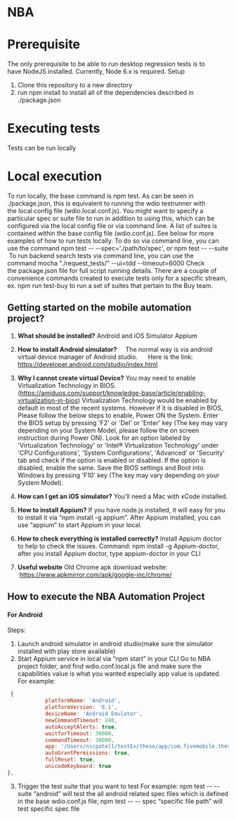 # NBA

# Prerequisite
The only prerequisite to be able to run desktop regression tests is to have NodeJS installed. Currently, Node 6.x is required.
Setup
1.	Clone this repository to a new directory
2.	run npm install to install all of the dependencies described in ./package.json
# Executing tests
Tests can be run locally 
# Local execution
To run locally, the base command is npm test. As can be seen in ./package.json, this is equivalent to running the wdio testrunner with the local config file (wdio.local.conf.js). You might want to specify a particular spec or suite file to run in addition to using this, which can be configured via the local config file or via command line. A list of suites is contained within the base config file (wdio.conf.js). See below for more examples of how to run tests locally.
To do so via command line, you can use the command npm test -- --spec='./path/to/spec', or npm test -- --suite <suite> To run backend search tests via command line, you can use the command mocha "./request_tests/" --ui=tdd --timeout=6000
Check the package.json file for full script running details. There are a couple of convenience commands created to execute tests only for a specific stream, ex. npm run test-buy to run a set of suites that pertain to the Buy team.

## Getting started on the mobile automation project?

1.	**What should be installed?**
   Android and iOS Simulator
   Appium 

2.	**How to install Android simulator?**
    The normal way is via android virtual device manager of Android studio.  
    Here is the link: https://developer.android.com/studio/index.html 
   
3.	**Why I cannot create virtual Device?**
You may need to enable Virtualization Technology in BIOS. (https://amiduos.com/support/knowledge-base/article/enabling-virtualization-in-bios)  Virtualization Technology would be enabled by default in most of the recent systems. However if it is disabled in BIOS, Please follow the below steps to enable, 
Power ON the System. 
Enter the BIOS setup by pressing 'F2' or 'Del' or 'Enter' key (The key may vary depending on your System Model, please follow the on screen instruction during Power ON). 
Look for an option labeled by 'Virtualization Technology' or 'Intel® Virtualization Technology' under 'CPU Configurations', 'System Configurations', 'Advanced' or 'Security' tab and check if the option is enabled or disabled. 
If the option is disabled, enable the same. 
Save the BIOS settings and Boot into Windows by pressing 'F10' key (The key may vary depending on your System Model). 

4.	**How can I get an iOS simulator?**
You'll need a Mac with xCode installed. 

5.	**How to install Appium?**
If you have node.js installed, it will easy for you to install it via “npm install -g appium”. After Appium installed, you can use “appium” to start Appium in your local. 

6.	**How to check everything is installed correctly?**
Install Appium doctor to help to check the issues. Command: npm install -g Appium-doctor, after you install Appium doctor, type appium-doctor in your CLI 

7.	**Useful website**
Old Chrome apk download website:  https://www.apkmirror.com/apk/google-inc/chrome/

## How to execute the NBA Automation Project
#### For Android
Steps:
1. Launch android simulator in android studio(make sure the simulator installed with play
store available)
2. Start Appium service in local via “npm start” in your CLI
Go to NBA project folder, and find wdio.conf.local.js file and make sure the capabilities value is what you wanted especially app value is updated.
For example:

```javascript
 {
         	platformName: 'Android',
         	platformVersion: '8.1',
         	deviceName: 'Android Emulator',
         	newCommandTimeout: 240,
         	autoAcceptAlerts: true,
         	waitforTimeout: 30000,
         	commandTimeout: 30000,
         	app: '/Users/nicpatel1/testEx/theso/app/com.fivemobile.thescore-6.27.0@APK4Fun.com.apk', //this is relative to the appium server
         	autoGrantPermissions: true,
			fullReset: true,
	        unicodeKeyboard: true
},
```
3. Trigger the test suite that you want to test
For example: npm test -- --suite “android” will test the all android related spec files which is defined in the base wdio.conf.js file; npm test -- -- spec “specific file path” will test specific spec file

